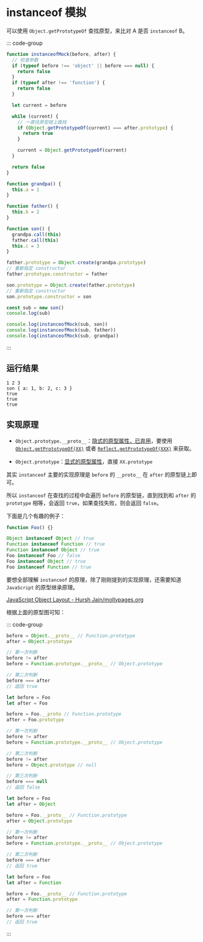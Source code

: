 # instanceof 模拟

可以使用 `Object.getPrototypeOf` 查找原型，来比对 A 是否 `instanceof` B。

::: code-group

```js [instanceofMock]
function instanceofMock(before, after) {
  // 检查参数
  if (typeof before !== 'object' || before === null) {
    return false
  }
  if (typeof after !== 'function') {
    return false
  }

  let current = before

  while (current) {
    // 一直往原型链上面找
    if (Object.getPrototypeOf(current) === after.prototype) {
      return true
    }

    current = Object.getPrototypeOf(current)
  }

  return false
}
```

```js [test]
function grandpa() {
  this.a = 1
}

function father() {
  this.b = 2
}

function son() {
  grandpa.call(this)
  father.call(this)
  this.c = 3
}

father.prototype = Object.create(grandpa.prototype)
// 重新指定 constructor
father.prototype.constructor = father

son.prototype = Object.create(father.prototype)
// 重新指定 constructor
son.prototype.constructor = son

const sub = new son()
console.log(sub)

console.log(instanceofMock(sub, son))
console.log(instanceofMock(sub, father))
console.log(instanceofMock(sub, grandpa))
```

:::

## 运行结果

```
1 2 3
son { a: 1, b: 2, c: 3 }
true
true
true
```

## 实现原理

- `Object.prototype.__proto__`：[隐式的原型属性，已弃用](https://developer.mozilla.org/zh-CN/docs/Web/JavaScript/Reference/Global_Objects/Object/proto)，要使用 [`Object.getPrototypeOf(XX)`](https://developer.mozilla.org/zh-CN/docs/Web/JavaScript/Reference/Global_Objects/Object/getPrototypeOf) 或者 [`Reflect.getPrototypeOf(XXX)`](https://developer.mozilla.org/zh-CN/docs/Web/JavaScript/Reference/Global_Objects/Reflect/getPrototypeOf) 来获取。

- `Object.prototype`：[显式的原型属性](https://developer.mozilla.org/zh-CN/docs/Learn/JavaScript/Objects/Object_prototypes)，直接 `XX.prototype`

其实 `instanceof` 主要的实现原理是 `before` 的 `__proto__` 在 `after` 的原型链上即可。

所以 `instanceof` 在查找的过程中会遍历 `before` 的原型链，直到找到和 `after` 的 `prototype` 相等，会返回 `true`，如果查找失败，则会返回 `false`。

下面是几个有趣的例子：

```js
function Foo() {}

Object instanceof Object // true
Function instanceof Function // true
Function instanceof Object // true
Foo instanceof Foo // false
Foo instanceof Object // true
Foo instanceof Function // true
```

要想全部理解 `instanceof` 的原理，除了刚刚提到的实现原理，还需要知道 `JavaScript` 的原型继承原理。

[JavaScript Object Layout - Hursh Jain/mollypages.org](http://mollypages.org/tutorials/js.mp)

<ZoomImg src="/javascript_object_layout.jpg" class="w-fill"  />

根据上面的原型图可知：

::: code-group

```js [Object instanceof Object]
before = Object.__proto__ // Function.prototype
after = Object.prototype

// 第一次判断
before != after
before = Function.prototype.__proto__ // Object.prototype

// 第二次判断
before === after
// 返回 true
```

```js [Foo instanceof Foo]
let before = Foo
let after = Foo

before = Foo.__proto // Function.prototype
after = Foo.prototype

// 第一次判断
before != after
before = Function.prototype.__proto__ // Object.prototype

// 第二次判断
before != after
before = Object.prototype // null

// 第三次判断
before === null
// 返回 false
```

```js [Foo instanceof Object]
let before = Foo
let after = Object

before = Foo.__proto__ // Function.prototype
after = Object.prototype

// 第一次判断
before != after
before = Function.prototype.__proto__ // Object.prototype

// 第二次判断
before === after
// 返回 true
```

```js [Foo instanceof Function]
let before = Foo
let after = Function

before = Foo.__proto__ // Function.prototype
after = Function.prototype

// 第一次判断
before === after
// 返回 true
```

:::
